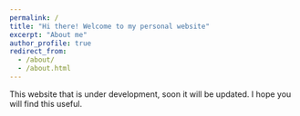```yaml
---
permalink: /
title: "Hi there! Welcome to my personal website"
excerpt: "About me"
author_profile: true
redirect_from: 
  - /about/
  - /about.html
---
```


This website that is under development, soon it will be updated. I hope you will find this useful.


